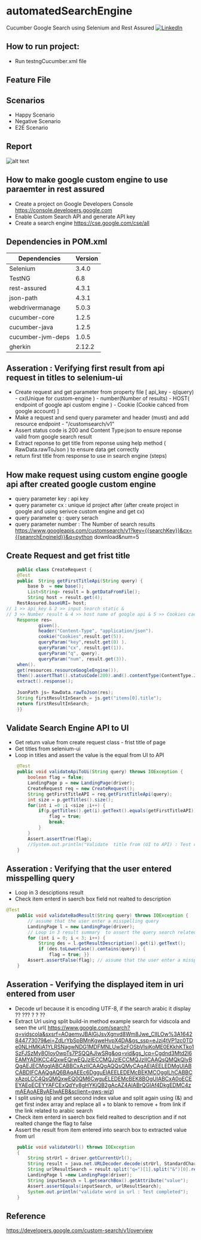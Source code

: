 # automatedSearchEngine
Cucumber Google Search using Selenium and Rest Assured
[![LinkedIn](linkedin-shield)](https://www.linkedin.com/in/ibrahim-nasr-001b60202/)

## How to run project:
- Run testngCucumber.xml file

## Feature File  
## Scenarios
- Happy Scenario
- Negative Scenario
- E2E Scenario

## Report
![alt text](https://github.com/inasribrahim/automatedSearchEngine/blob/master/ReportFile2022-23-1.JPG)

## How to make google custom engine to use paraemter in rest assured
-  Create a project on Google Developers Console
https://console.developers.google.com
-  Enable Custom Search API and generate API key
-   Create a search engine
https://cse.google.com/cse/all


## Dependencies in POM.xml
| Dependencies  | Version |
| ------ | ------ |
| Selenium | 3.4.0 |
| TestNG |  6.8 |
| rest-assured |4.3.1 | 
| json-path |4.3.1 | 
| webdrivermanage | 5.0.3 |
| cucumber-core |1.2.5 |
| cucumber-java |1.2.5 |
|cucumber-jvm-deps|1.0.5|
|gherkin|2.12.2|
## Asseration : Verifying first result from api request in titles to  selenium-ui 
- Create request and get parameter from property file [ api_key  - q(query) - cx(Unique for custom-engine ) - number(Number of results) - HOST( endpoint of google api custom engine ) - Cookie (Cookie cahced from google account) ]
- Make a request and  send query parameter and header (must) and add resource endpoint - "/customsearch/v1" 
- Assert status code is 200  and Content Type:json to ensure reponse vaild from google search result  
- Extract reponse to get title from reponse using help method ( RawData.rawToJson ) to ensure data get correctly
- return first title from response to use in search engine (steps)
## How make request using custom engine google api after created google custom engine
-  query parameter key : api key 
-  query parameter cx : unique id project after (after create project in google and using serivce custom engine and get cx)
-  query parameter q  : query serach 
-  query parameter number : The Number of search results 
https://www.googleapis.com/customsearch/v1?key={{searchKey}}&cx={{seanrchEngineId}}&q=python download&num=5
## Create Request and get frist title
```JAVA
	public class CreateRequest {
	@Test
	public  String getFirstTitleApi(String query) {
		base b  = new base();
		List<String> result = b.getDataFromFile();
        String host = result.get(4);
	RestAssured.baseURI= host;
// 1 >> api_key & 2 >> input Search static & 
// 3 >> Number result & 4 >> host name of google api & 5 >> Cookies cached from google account 
	Response res=
			given().
			header("Content-Type", "application/json").
			cookie("Cookies",result.get(5)).
			queryParam("key",result.get(0) ).
            queryParam("cx", result.get(1)).
            queryParam("q", query).
            queryParam("num", result.get(3)).
	when().
	get(resources.resourceGoogleEngine()).
	then().assertThat().statusCode(200).and().contentType(ContentType.JSON).
	extract().response();
	
	JsonPath js= RawData.rawToJson(res);
	String firstResultInSearch = js.get("items[0].title");
	return firstResultInSearch;
	}}
```
## Validate Search Engine API to UI
-  Get return value from create request class - frist title of page 
-  Get titles from  selenium-ui 
-  Loop in titles and assert the value is the equal from UI to API
```JAVA
	@Test
	public void validateApiToUi(String query) throws IOException {
		boolean flag = false;
		LandingPage p = new LandingPage(driver);
		CreateRequest req = new CreateRequest(); 
		String getFirstTitleAPI = req.getFirstTitleApi(query);
		int size = p.getTitles().size();
		for(int i =0 ;i <size ;i++) {
			if(p.getTitles().get(i).getText().equals(getFirstTitleAPI)) {
				flag = true;
				break;
			}
		}
		Assert.assertTrue(flag);   
		//System.out.println("Validate  title from (UI to API) : Test completed");
	}
```
## Asseration : Verifying that the user entered misspelling query 
- Loop in 3 desciptions result
- Check item enterd in saerch box field not realted to description 

```JAVA
@Test
	public void validateBadResult(String query) throws IOException {
		// assume that the user enter a misspelling query
		LandingPage l = new LandingPage(driver);
		// Loop in 3 result summary  to assert the query search related to result summary 
		for (int i = 0; i < 3; i++) {
			String des = l.getResultDescription().get(i).getText();
			if (des.toLowerCase().contains(query)) {
				flag = true; }}
		Assert.assertFalse(flag); // assume that the user enter a misspelling query  
	}
```
## Asseration - Verifying the displayed item in uri entered from user   
- Decode url because it is encoding UTF-8, if the search arabic it display ?? ??? ? ? ?? 
- Extract Url using split build-in method
example search for vidscola and seen the url( https://www.google.com/search?q=vidscola&sxsrf=AOaemvJBAlGjJsvXgnvd8Wm8Jwe_ClILOw%3A1642844773079&ei=ZdLrYbSpBMnKgweHvpX4DA&gs_ssp=eJzj4tVP1zc0TDe0NLHMKjA1YLRSNagwNDG1MDFMNLUwSzFOSbVIsjKoME0EKkhKTko1SzFJSzMy8OIoy0wpTs7PSQQAJIwSRg&oq=vid&gs_lcp=Cgdnd3Mtd2l6EAMYADIKCC4QxwEQrwEQJzIECCMQJzIECCMQJzIICAAQsQMQkQIyBQgAEJECMggIABCABBCxAzIICAAQgAQQsQMyCAgAEIAEELEDMgUIABCABDIFCAAQgAQ6BAgAEEc6DgguEIAEELEDEMcBEKMCOggILhCABBCxAzoLCC4QsQMQxwEQ0QM6CwguELEDEMcBEK8BOgUIABCxA0oECEEYAEoECEYYAFCExQdYy8gHYKjQB2gAcAZ4AIABrQGIAf4DkgEDMC4zmAEAoAEByAEIwAEB&sclient=gws-wiz)
- I split using (q) and get second index value and split again using (&) and get first index array and replace all + to blank to remove  + from link if the link related to arabic search  
- Check item enterd in saerch box field realted to description and if not realted change the flag to false 
- Assert the result from item entered into search box to extracted value from url 
```JAVA
	public void validateUrl() throws IOException
	{
		String strUrl = driver.getCurrentUrl();
		String result = java.net.URLDecoder.decode(strUrl, StandardCharsets.UTF_8.name()); // Url is encode for utf-8 
		String urlResultSearch = result.split("q=")[1].split("&")[0].replaceAll("[+]*", "");
		LandingPage l =new LandingPage(driver);
		String inputSearch = l.getsearchBox().getAttribute("value");
		Assert.assertEquals(inputSearch, urlResultSearch);
		System.out.println("validate word in url : Test completed");
	}
```
## Reference 
https://developers.google.com/custom-search/v1/overview

